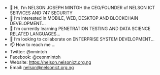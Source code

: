 - 👋 Hi, I’m NELSON JOSEPH MINTOH the CEO/FOUNDER of NELSON ICT SERVICES AND 747 SECURITY
- 👀 I’m interested in MOBILE, WEB, DESKTOP AND BLOCKCHAIN DEVELOPMENT...
- 🌱 I’m currently learning PENETRATION TESTING AND DATA SCIENCE RELATED LANGUAGES...
- 💞️ I’m looking to collaborate on ENTERPRISE SYSTEM DEVELOPMENT...
- 📫 How to reach me ...
- Twitter: @nmintoh
- Facebook: @ceonmintoh
- Website: https://nelson.nelsonict.org.ng
- Email: nelson@nelsonict.org.ng

<!---
ceonmintoh/ceonmintoh is a ✨ special ✨ repository because its `README.md` (this file) appears on your GitHub profile.
You can click the Preview link to take a look at your changes.
--->
